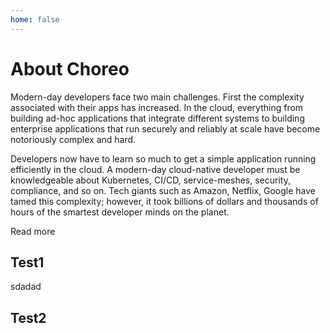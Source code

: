 ```yaml
---
home: false
---
```

# About Choreo

Modern-day developers face two main challenges. First the complexity associated with their apps has increased. In the cloud, everything from building ad-hoc applications that integrate different systems to building enterprise applications that run securely and reliably at scale have become notoriously complex and hard. 

Developers now have to learn so much to get a simple application running efficiently in the cloud. A modern-day cloud-native developer must be knowledgeable about Kubernetes, CI/CD, service-meshes, security, compliance, and so on. Tech giants such as Amazon, Netflix, Google have tamed this complexity; however, it took billions of dollars and thousands of hours of the smartest developer minds on the planet.

Read more


## Test1
sdadad

## Test2